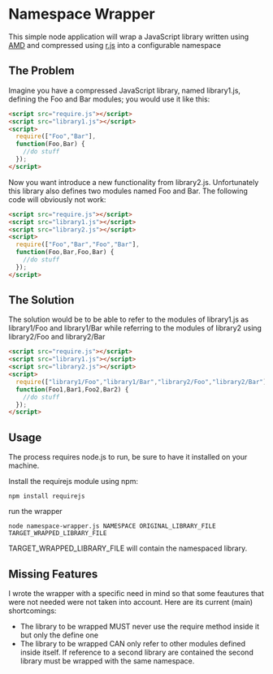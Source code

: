 # Namespace Wrapper #

This simple node application will wrap a JavaScript library written using [AMD](https://github.com/amdjs/amdjs-api/wiki/AMD) and compressed using [r.js](http://requirejs.org) into a configurable namespace

## The Problem ##

Imagine you have a compressed JavaScript library, named library1.js, defining the Foo and Bar modules; you would use it like this:
```HTML
<script src="require.js"></script>
<script src="library1.js"></script>
<script>
  require(["Foo","Bar"],
  function(Foo,Bar) {
    //do stuff
  });
</script>
```

Now you want introduce a new functionality from library2.js. Unfortunately this library also defines two modules named Foo and Bar.
The following code will obviously not work:
```HTML
<script src="require.js"></script>
<script src="library1.js"></script>
<script src="library2.js"></script>
<script>
  require(["Foo","Bar","Foo","Bar"],
  function(Foo,Bar,Foo,Bar) {
    //do stuff
  });
</script>
```

## The Solution ##

The solution would be to be able to refer to the modules of library1.js as library1/Foo and library1/Bar while referring to the modules of library2 using library2/Foo and library2/Bar
```HTML
<script src="require.js"></script>
<script src="library1.js"></script>
<script src="library2.js"></script>
<script>
  require(["library1/Foo","library1/Bar","library2/Foo","library2/Bar"],
  function(Foo1,Bar1,Foo2,Bar2) {
    //do stuff
  });
</script>
```

## Usage ##

The process requires node.js to run, be sure to have it installed on your machine.

Install the requirejs module using npm:
```
npm install requirejs
```

run the wrapper
```
node namespace-wrapper.js NAMESPACE ORIGINAL_LIBRARY_FILE TARGET_WRAPPED_LIBRARY_FILE
```

TARGET_WRAPPED_LIBRARY_FILE will contain the namespaced library.

## Missing Features ##

I wrote the wrapper with a specific need in mind so that some feautures that were not needed were not taken into account. Here are its current (main) shortcomings:

*    The library to be wrapped MUST never use the require method inside it but only the define one
*    The library to be wrapped CAN only refer to other modules defined inside itself. If reference to a second library are contained the second library must be wrapped with the same namespace.